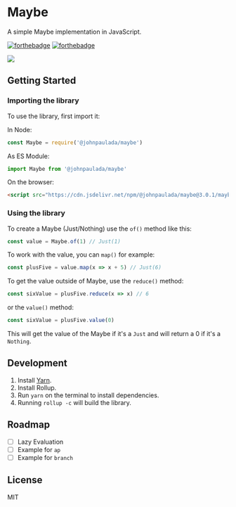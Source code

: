 # Maybe
A simple Maybe implementation in JavaScript.

[![forthebadge](http://forthebadge.com/images/badges/fuck-it-ship-it.svg)](http://forthebadge.com)
[![forthebadge](http://forthebadge.com/images/badges/uses-js.svg)](http://forthebadge.com)

[![](https://data.jsdelivr.com/v1/package/npm/@johnpaulada/maybe/badge)](https://www.jsdelivr.com/package/npm/@johnpaulada/maybe)

## Getting Started

### Importing the library
To use the library, first import it:

In Node:
```javascript
const Maybe = require('@johnpaulada/maybe')
```

As ES Module:
```javascript
import Maybe from '@johnpaulada/maybe'
```

On the browser:
```html
<script src="https://cdn.jsdelivr.net/npm/@johnpaulada/maybe@3.0.1/maybe.min.js"></script>
```

### Using the library
To create a Maybe (Just/Nothing) use the `of()` method like this:

```javascript
const value = Maybe.of(1) // Just(1)
```

To work with the value, you can `map()` for example:

```javascript
const plusFive = value.map(x => x + 5) // Just(6)
```

To get the value outside of Maybe, use the `reduce()` method:

```javascript
const sixValue = plusFive.reduce(x => x) // 6
```

or the `value()` method:

```javascript
const sixValue = plusFive.value(0)
```

This will get the value of the Maybe if it's a `Just` and will return a 0 if it's a `Nothing`.

## Development
1. Install [Yarn](https://yarnpkg.com).
2. Install Rollup.
2. Run `yarn` on the terminal to install dependencies.
3. Running `rollup -c` will build the library.

## Roadmap
- [ ] Lazy Evaluation
- [ ] Example for `ap`
- [ ] Example for `branch`

## License
MIT